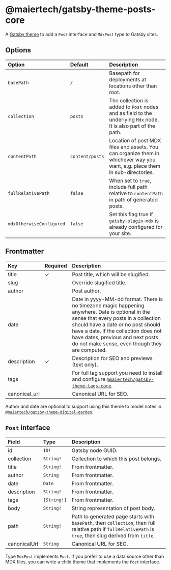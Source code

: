 # @maiertech/gatsby-theme-posts-core

A [Gatsby theme](https://www.gatsbyjs.com/docs/themes/what-are-gatsby-themes/)
to add a `Post` interface and `MdxPost` type to Gatsby sites.

## Options

| Option                   | Default         | Description                                                                                                                 |
| :----------------------- | :-------------- | :-------------------------------------------------------------------------------------------------------------------------- |
| `basePath`               | `/`             | Basepath for deployments at locations other than root.                                                                      |
| `collection`             | `posts`         | The collection is added to `Post` nodes and as field to the underlying `Mdx` node. It is also part of the path.             |
| `contentPath`            | `content/posts` | Location of post MDX files and assets. You can organize them in whichever way you want, e.g. place them in sub-directories. |
| `fullRelativePath`       | `false`         | When set to `true`, include full path relative to `contentPath` in path of generated posts.                                 |
| `mdxOtherwiseConfigured` | `false`         | Set this flag true if `gatsby-plugin-mdx` is already configured for your site.                                              |

## Frontmatter

| Key           | Required | Description                                                                                                                                                                                                                                                                                                 |
| :------------ | :------- | :---------------------------------------------------------------------------------------------------------------------------------------------------------------------------------------------------------------------------------------------------------------------------------------------------------- |
| title         | ✓        | Post title, which will be slugified.                                                                                                                                                                                                                                                                        |
| slug          |          | Override slugified title.                                                                                                                                                                                                                                                                                   |
| author        |          | Post author.                                                                                                                                                                                                                                                                                                |
| date          |          | Date in yyyy-MM-dd format. There is no timezone magic happening anywhere. Date is optional in the sense that every posts in a collection should have a date or no post should have a date. If the collection does not have dates, previous and next posts do not make sense, even though they are computed. |
| description   | ✓        | Description for SEO and previews (text only).                                                                                                                                                                                                                                                               |
| tags          |          | For full tag support you need to install and configure [`@maiertech/gatsby-theme-tags-core`](https://github.com/maiertech/gatsby-themes/tree/454de6e/issue78/packages/gatsby-theme-tags-core).                                                                                                              |
| canonical_url |          | Canonical URL for SEO.                                                                                                                                                                                                                                                                                      |

Author and date are optional to support using this theme to model notes in
[`@maiertech/gatsby-theme-digital-garden`](https://github.com/maiertech/gatsby-themes/tree/master/packages/gatsby-theme-digital-garden).

## `Post` interface

| Field        | Type        | Description                                                                                                                                                |
| :----------- | :---------- | :--------------------------------------------------------------------------------------------------------------------------------------------------------- |
| id           | `ID!`       | Gatsby node GUID.                                                                                                                                          |
| collection   | `String!`   | Collection to which this post belongs.                                                                                                                     |
| title        | `String!`   | From frontmatter.                                                                                                                                          |
| author       | `String`    | From frontmatter.                                                                                                                                          |
| date         | `Date`      | From frontmatter.                                                                                                                                          |
| description  | `String!`   | From frontmatter.                                                                                                                                          |
| tags         | `[String!]` | From frontmatter.                                                                                                                                          |
| body         | `String!`   | String representation of post body.                                                                                                                        |
| path         | `String!`   | Path to generated page starts with `basePath`, then `collection`, then full relative path if `fullRelativePath` is `true`, then slug derived from `title`. |
| canonicalUrl | `String`    | Canonical URL for SEO.                                                                                                                                     |

Type `MdxPost` implements `Post`. If you prefer to use a data source other than
MDX files, you can write a child theme that implements the `Post` interface.
